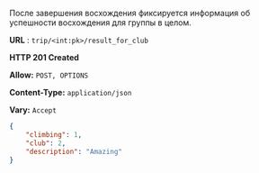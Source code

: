После завершения восхождения фиксируется
информация об успешности восхождения для группы в целом.

**URL** : `trip/<int:pk>/result_for_club`

**HTTP 201 Created**

**Allow:** `POST, OPTIONS`

**Content-Type:** `application/json`

**Vary:** `Accept`


```json
{
    "climbing": 1,
    "club": 2,
    "description": "Amazing"
}
```